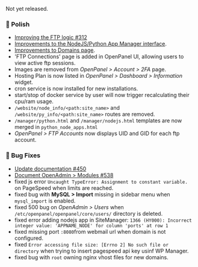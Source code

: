 Not yet released.

### 💅 Polish
- [Improving the FTP logic #312](https://github.com/stefanpejcic/OpenPanel/issues/312)
- [Improvements to the NodeJS/Python App Manager interface](https://i.postimg.cc/SmpVJF2f/2025-07-08-13-56.png).
- [Improvements to Domains page](https://i.postimg.cc/KcjbpHxV/2025-07-08-17-18.png).
- 'FTP Connections' page is added in OpenPanel UI, allowing users to view active ftp sessions.
- Images are removed from *OpenPanel > Account > 2FA* page.
- Hosting Plan is now listed in *OpenPanel > Dashboard > Information* widget.
- cron service is now installed for new installations.
- start/stop of docker service by user will now trigger recalculating their cpu/ram usage.
- `/website/node_info/<path:site_name>` and `/website/py_info/<path:site_name>` routes are removed.
- `/manager/python.html` and `/manager/nodejs.html` templates are now merged in `python_node_apps.html`
- *OpenPanel > FTP Accounts* now displays UID and GID for each ftp account.

### 🐛 Bug Fixes
- [Update documentation #450](https://github.com/stefanpejcic/OpenPanel/issues/450)
- [Document OpenAdmin > Modules #538](https://github.com/stefanpejcic/OpenPanel/issues/538)
- fixed js error `Uncaught TypeError: Assignment to constant variable.` on PageSpeed when limits are reached.
- fixed bug with **MySQL > Import** missing in sidebar menu when `mysql_import` is enabled.
- fixed 500 bug on *OpenAdmin > Users* when `/etc/openpanel/openpanel/core/users/` directory is deleted.
- fixed error adding nodejs app in SiteManager: `1366 (HY000): Incorrect integer value: 'APPNAME_NODE' for column 'ports' at row 1`
- fixed missing port `:8080`from webmail url when domain is not configured.
- fixed `Error accessing file size: [Errno 2] No such file or directory` when trying to insert pagespeed api key usinf WP Manager.
- fixed bug with `root` owning nginx vhost files for new domains.

